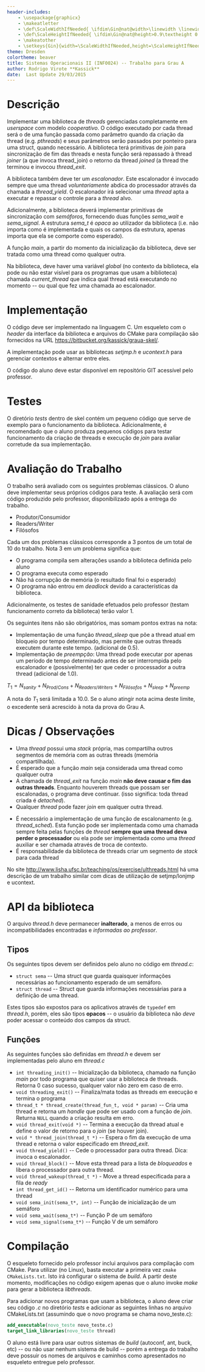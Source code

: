 ```yaml
---
header-includes:
    - \usepackage{graphicx}
    - \makeatletter
    - \def\ScaleWidthIfNeeded{ \ifdim\Gin@nat@width>\linewidth \linewidth \else \Gin@nat@width \fi }
    - \def\ScaleHeightIfNeeded{ \ifdim\Gin@nat@height>0.9\textheight 0.9\textheight \else \Gin@nat@width \fi }
    - \makeatother
    - \setkeys{Gin}{width=\ScaleWidthIfNeeded,height=\ScaleHeightIfNeeded,keepaspectratio}
theme: Dresden
colortheme: beaver
title: Sistemas Operacionais II (INF0024) -- Trabalho para Grau A
author: Rodrigo Virote **Kassick**
date:  Last Update 29/03/2015
---
```


# Descrição

Implementar uma biblioteca de _threads_ gerenciadas completamente em _userspace_ com modelo _cooperativo_. O código executado por cada thread será o de uma função passada como parâmetro quando da criação da thread (e.g. _pthreads_) e seus parâmetros serão passados por ponteiro para uma struct, quando necessário. A biblioteca terá primitivas de _join_ para sincronização de fim das threads e nesta função será repassado à thread _joiner_ (a que invoca thread_join) o retorno da thread _joined_ (a thread the terminou e invocou *thread_exit*.

A biblioteca também deve ter um _escalonador_. Este escalonador é invocado sempre que uma thread _voluntariamente_ abdica do processador através da chamada a *thread_yield*. O escalonador irá selecionar uma _thread_ apta a executar e repassar o controle para a _thread_ alvo.

Adicionalmente, a biblioteca deverá implementar primitivas de sincronização com _semáforos_, fornecendo duas funções *sema_wait* e *sema_signal*. A estrutura *sema_t* é _opaca_ ao utilizador da biblioteca (i.e. não importa como é implementada e quais os campos da estrutura, apenas importa que ela se comporte como esperado).

A função *main*, a partir do momento da inicialização da biblioteca, deve ser tratada como uma thread como qualquer outra.

Na biblioteca, deve haver uma variável *global* (no contexto da biblioteca, ela pode ou não estar visível para os programas que usam a biblioteca) chamada *current_thread* que indica qual thread está executando no momento -- ou qual que fez uma chamada ao escalonador.

# Implementação

O código deve ser implementado na linguagem C. Um esqueleto com o _header_ da interface da biblioteca e arquivos do CMake para compilação são fornecidos na URL <https://bitbucket.org/kassick/graua-skel/>.

A implementação pode usar as bibliotecas _setjmp.h_ e _ucontext.h_ para gerenciar contextos e alternar entre eles.

O código do aluno deve estar disponível em repositório GIT acessível pelo professor.

# Testes

O diretório _tests_ dentro de skel contém um pequeno código que serve de exemplo para o funcionamento da biblioteca. Adicionalmente, é recomendado que o aluno produza pequenos códigos para testar funcionamento da criação de threads e execução de _join_ para avaliar corretude da sua implementação.

# Avaliação do Trabalho

O trabalho será avaliado com os seguintes problemas clássicos. O aluno deve implementar seus próprios códigos para teste. A avaliação será com código produzido pelo professor, disponibilizado após a entrega do trabalho.

- Produtor/Consumidor
- Readers/Writer
- Filósofos

Cada um dos problemas clássicos corresponde a 3 pontos de um total de 10 do trabalho. Nota 3 em um problema significa que:

- O programa compila sem alterações usando a biblioteca definida pelo aluno
- O programa executa como esperado
- Não há corrupção de memória (o resultado final foi o esperado)
- O programa não entrou em _deadlock_ devido a características da biblioteca.

Adicionalmente, os testes de sanidade efetuados pelo professor (testam funcionamento correto da biblioteca) terão valor 1.

Os seguintes itens não são obrigatórios, mas somam pontos extras na nota:

- Implementação de uma função *thread_sleep* que põe a thread atual em bloqueio por tempo determinado, mas permite que outras threads executem durante este tempo. (adicional de $0.5$).
- Implementação de *preempção*: Uma thread pode executar por apenas um período de tempo determinado antes de ser interrompida pelo escalonador e (possivelmente) ter que ceder o processador a outra thread (adicional de $1.0$).

$T_1 = N_{sanity} + N_{Prod/Cons} + N_{Readers/Writers} + N_{Filósofos} + N_{sleep} + N_{preemp}$

A nota do $T_1$ será limitada a $10.0$. Se o aluno atingir nota acima deste limite, o excedente será acrescido à nota da prova do Grau A.


# Dicas / Observações

- Uma _thread_ possui uma _stack_ própria, mas compartilha outros segmentos de memória com as outras threads (memória compartilhada).
- É esperado que a função _main_ seja considerada uma thread como qualquer outra
- A chamada de *thread_exit* na função *main* **não deve causar o fim das outras threads**. Enquanto houverem threads que possam ser escalonadas, o programa deve continuar. (isso significa: toda thread criada é *detached*).
- Qualquer _thread_ pode fazer _join_ em qualquer outra thread.
* É necessário a implementação de uma função de escalonamento (e.g. *thread_sched*). Esta função pode ser implementada como uma chamada sempre feita pelas funções de *thread* **sempre que uma thread deva perder o processador** ou ela pode ser implementada como uma *thread* auxiliar e ser chamada através de troca de contexto.
* É responsabilidade da biblioteca de threads criar um segmento de _stack_ para cada thread


No site <http://www.lisha.ufsc.br/teaching/os/exercise/ulthreads.html> há uma descrição de um trabalho similar com dicas de utilização de setjmp/lonjmp e ucontext.


# API da biblioteca

O arquivo _thread.h_ deve permanecer **inalterado**, a menos de erros ou incompatibilidades encontradas e _informadas ao professor_.

## Tipos

Os seguintes tipos devem ser definidos pelo aluno no código em _thread.c_:

- `struct sema` -- Uma struct que guarda quaisquer informações necessárias ao funcionamento esperado de um semáforo.
- `struct thread` -- Struct que guarda informações necessárias para a definição de uma thread.

Estes tipos são expostos para os aplicativos através de `typedef` em _thread.h_, porém, eles são tipos **opacos** -- o usuário da biblioteca não *deve* poder acessar o conteúdo dos campos da struct.

## Funções

As seguintes funções são definidas em _thread.h_ e devem ser implementadas pelo aluno em _thread.c_

- `int threading_init()` -- Inicialização da biblioteca, chamado na função _main_ por todo programa que quiser usar a biblioteca de threads. Retorna 0 caso sucesso, qualquer valor não zero em caso de erro.
- `void threading_exit()` -- Finaliza/mata todas as threads em execução e termina o programa
- `thread_t * thread_create(thread_fun_t, void * param)` -- Cria uma thread e retorna um *handle* que pode ser usado com a função de _join_. Returna `NULL` quando a criação resulta em erro.
- `void thread_exit(void *)` -- Termina a execução da thread atual e define o valor de retorno para o _join_ (se houver join).
- `void * thread_join(thread_t *)` -- Espera o fim da execução de uma thread e retorna o valor especificado em *thread_exit*.
- `void thread_yield()` -- Cede o processador para outra thread. Dica: invoca o escalonador.
- `void thread_block()` -- Move esta thread para a lista de _bloqueados_ e libera o processador para outra thread.
- `void thread_wakeup(thread_t *)` - Move a thread especificada para a fila de _ready_
- `int thread_get_id()` -- Retorna um identificador numérico para uma thread
- `void sema_init(sema_t*, int)` -- Função de inicialização de um semáforo
- `void sema_wait(sema_t*)` -- Função P de um semáforo
- `void sema_signal(sema_t*)` -- Função V de um semáforo

# Compilação

O esqueleto fornecido pelo professor inclui arquivos para compilação com CMake. Para utilizar (no Linux), basta executar a primeira vez
`cmake CMakeLists.txt`. Isto irá configurar o sistema de _build_. A partir deste momento, modificações no código exigem apenas que o aluno invoke _make_ para gerar a biblioteca _libthreads_.

Para adicionar novos programas que usam a biblioteca, o aluno deve criar seu código _.c_ no diretório _tests_ e adicionar as seguintes linhas no arquivo CMakeLists.txt (assumindo que o novo programa se chama novo_teste.c):

```cmake
add_executable(novo_teste novo_teste.c)
target_link_libraries(novo_teste thread)
```

O aluno está livre para usar outros sistemas de _build_ (autoconf, ant, buck, etc) -- ou não usar nenhum sistema de build -- porém a entrega do trabalho deve possuir os nomes de arquivos e caminhos como apresentados no esqueleto entregue pelo professor.
